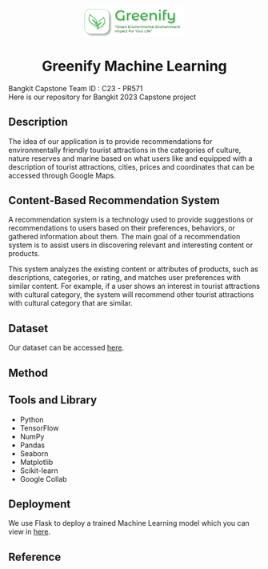 <div align="center">

  <img src="https://github.com/C23-PR571-Greenify/Greenify-Documentation/blob/main/logo.png" alt="logo" width="200" height="auto" />
  <h1>Greenify Machine Learning</h1>

</div>

Bangkit Capstone Team ID : C23 - PR571 <br>
Here is our repository for Bangkit 2023 Capstone project 

## Description
The idea of our application is to provide recommendations for environmentally friendly tourist attractions in the categories of culture, nature reserves and marine based on what users like and equipped with a description of tourist attractions, cities, prices and coordinates that can be accessed through Google Maps.

## Content-Based Recommendation System
A recommendation system is a technology used to provide suggestions or recommendations to users based on their preferences, behaviors, or gathered information about them. The main goal of a recommendation system is to assist users in discovering relevant and interesting content or products.

This system analyzes the existing content or attributes of products, such as descriptions, categories, or rating, and matches user preferences with similar content. For example, if a user shows an interest in tourist attractions with cultural category, the system will recommend other tourist attractions with cultural category that are similar.

## Dataset
Our dataset can be accessed [here](https://www.kaggle.com/datasets/aprabowo/indonesia-tourism-destination).

## Method

## Tools and Library
- Python
- TensorFlow
- NumPy
- Pandas
- Seaborn
- Matplotlib
- Scikit-learn
- Google Collab

## Deployment
We use Flask to deploy a trained Machine Learning model which you can view in [here](https://github.com/C23-PR571-Greenify/Greenify-Predict).

## Reference
